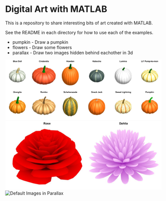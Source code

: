 # Digital Art with MATLAB

This is a repository to share interesting bits of art created with MATLAB.

See the README in each directory for how to use each of the examples.

- pumpkin - Draw a pumpkin
- flowers - Draw some flowers
- parallax - Draw two images hidden behind eachother in 3d

![Example Punkin Breeds](./pumpkin/punkin_tiles.jpg)
![Example Flowers](./flowers/flower_tiles.jpg)
![Default Images in Parallax](./parallax/parallax_demo.gif)
